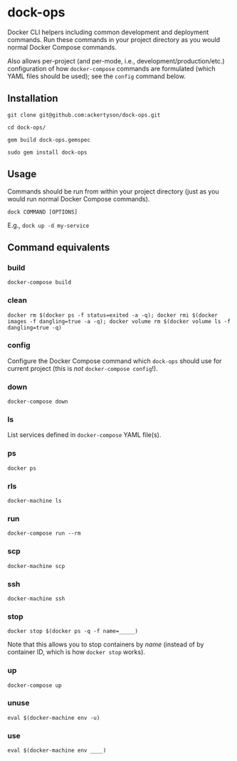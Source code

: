 # dock-ops

Docker CLI helpers including common development and deployment commands. Run
these commands in your project directory as you would normal Docker Compose
commands.

Also allows per-project (and per-mode, i.e., development/production/etc.)
configuration of how `docker-compose` commands are formulated (which YAML files
should be used); see the `config` command below.

## Installation

`git clone git@github.com:ackertyson/dock-ops.git`

`cd dock-ops/`

`gem build dock-ops.gemspec`

`sudo gem install dock-ops`

## Usage

Commands should be run from within your project directory (just as you would
run normal Docker Compose commands).

`dock COMMAND [OPTIONS]`

E.g., `dock up -d my-service`

## Command equivalents

### build

`docker-compose build`

### clean

`docker rm $(docker ps -f status=exited -a -q); docker rmi $(docker images -f dangling=true -a -q); docker volume rm $(docker volume ls -f dangling=true -q)`

### config

Configure the Docker Compose command which `dock-ops` should use for current
project (this is *not* `docker-compose config`!).

### down

`docker-compose down`

### ls

List services defined in `docker-compose` YAML file(s).

### ps

`docker ps`

### rls

`docker-machine ls`

### run

`docker-compose run --rm`

### scp

`docker-machine scp`

### ssh

`docker-machine ssh`

### stop

`docker stop $(docker ps -q -f name=_____)`

Note that this allows you to stop containers by _name_ (instead of by container
ID, which is how `docker stop` works).

### up

`docker-compose up`

### unuse

`eval $(docker-machine env -u)`

### use

`eval $(docker-machine env ____)`
